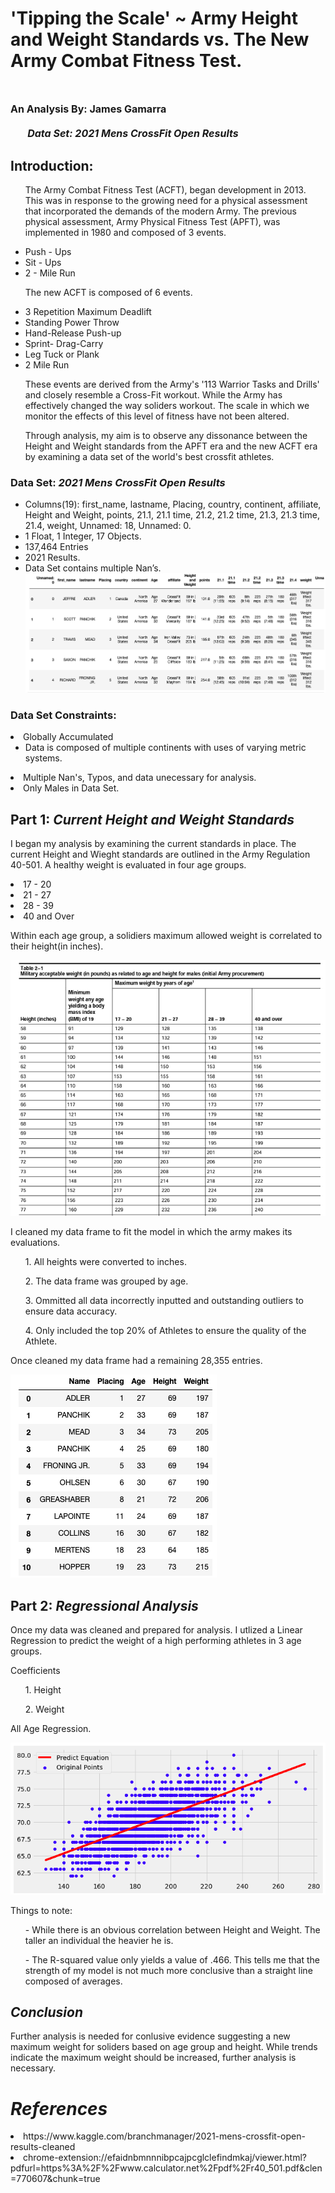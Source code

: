# 'Tipping the Scale' ~ Army Height and Weight Standards vs. The New Army Combat Fitness Test. 
# <font size="3"> An Analysis By: James Gamarra <ul><em> Data Set: 2021 Mens CrossFit Open Results</em></ul></font> 
<h2>Introduction:</h2>
    <ul><p> The Army Combat Fitness Test (ACFT), began development in 2013. This was in response to the growing need for a physical assessment that incorporated the demands of the modern Army. The previous physical assessment, Army Physical Fitness Test (APFT), was implemented in 1980 and composed of 3 events.</p>
    <p>
    <li>
    Push - Ups
    </li>
    <li>
    Sit - Ups 
    </li>
    <li>
    2 - Mile Run
    </li></p>
    <p>The new ACFT is composed of 6 events.</p>
    <p><li>
    3 Repetition Maximum Deadlift
    </li>
    <li>
    Standing Power Throw 
    </li>
    <li>
    Hand-Release Push-up
    </li>
    <li>Sprint- Drag-Carry</li>
    <li>Leg Tuck or Plank</li>
    <li>2 Mile Run</li>
    </p>
    <p>These events are derived from the Army's '113 Warrior Tasks and Drills' and closely resemble a Cross-Fit workout. While the Army has effectively changed the way soliders workout. The scale in which we monitor the effects of this level of fitness have not been altered.</p>
    <p>Through analysis, my aim is to observe any dissonance between the Height and Weight standards from the APFT era and the new ACFT era by examining a data set of the world's best crossfit athletes.</p>
    </ul>

<h3>Data Set: <em>2021 Mens CrossFit Open Results</em></h3>
<ul>
    <li>
    Columns(19): first_name, lastname, Placing, country, continent, affiliate, Height and Weight, points, 21.1, 21.1 time, 21.2, 21.2 time, 21.3, 21.3 time, 21.4, weight, Unnamed: 18, Unnamed: 0.   
    </li>
    <li>
    1 Float, 1 Integer, 17 Objects.
    </li>
    <li>
    137,464 Entries
    </li>
    <li>
    2021 Results.
    </li>
    <li>
    Data Set contains multiple Nan’s.
    </li>
    <img src="images/CFDF.png" alt="Data Frame PNG" title="Title" />
</ul>
<h3>Data Set Constraints:</h3>
<li>Globally Accumulated
    <ul>
        <li>Data is composed of multiple continents with uses of varying metric systems.</li>
    </ul>
</li>
<li>
    Multiple Nan's, Typos, and data unecessary for analysis.
</li>
<li>
    Only Males in Data Set.
</li>
<h2> Part 1:<em> Current Height and Weight Standards</em>
</h2>
<p>
I began my analysis by examining the current standards in place. The current Height and Wieght standards are outlined in the Army Regulation 40-501. A healthy weight is evaluated in four age groups.
</p>
    <li>17 - 20</li>
    <li>21 - 27</li>
    <li>28 - 39</li>
    <li>40 and Over</li>
<p>
Within each age group, a solidiers maximum allowed weight is correlated to their height(in inches).
</p>
<p>
<img src="images/AR40-501.png" alt="Data Frame PNG" title="InjuredByYear" />
</p>
<p>
I cleaned my data frame to fit the model in which the army makes its evaluations.
<ul>
1. All heights were converted to inches.
</ul>
<ul>
2. The data frame was grouped by age.
</ul>
<ul>
3. Ommitted all data incorrectly inputted and outstanding outliers to ensure data accuracy.
</ul>
<ul>
4. Only included the top 20% of Athletes to ensure the quality of the Athlete. 
</ul>
</p>
Once cleaned my data frame had a remaining 28,355 entries.
<p>
<img src="images/CleanedDF.png" alt="Data Frame PNG" title="KilledByYear" />
</p>

<h2> Part 2:<em> Regressional Analysis</em>
</h2>
<p>
Once my data was cleaned and prepared for analysis. I utlized a Linear Regression to predict the weight of a high performing athletes in 3 age groups. 
</p>
<p>
Coefficients
<ul>
1. Height
</ul>
<ul>
2. Weight
</ul> 
</p>
<p>
All Age Regression. 
</p>
<p>
<img src="images/RegressionPlotCompHW.png" alt="Data Frame PNG" title="StateKilledInjured" />
</p>
<p>
Things to note:
<ul>
- While there is an obvious correlation between Height and Weight. The taller an individual the heavier he is.
</ul>
<ul>
 - The R-squared value only yields a value of .466. This tells me that the strength of my model is not much more conclusive than a straight line composed of averages. 
</ul>
</p>
<h2><em> Conclusion</em></h2>

Further analysis is needed for conlusive evidence suggesting a new maximum weight for soliders based on age group and height. While trends indicate the maximum weight should be increased, further analysis is necessary.

<h1><em> References</em></h1>
<li>
https://www.kaggle.com/branchmanager/2021-mens-crossfit-open-results-cleaned
</li>
<li>
chrome-extension://efaidnbmnnnibpcajpcglclefindmkaj/viewer.html?pdfurl=https%3A%2F%2Fwww.calculator.net%2Fpdf%2Fr40_501.pdf&clen=770607&chunk=true
</li>





